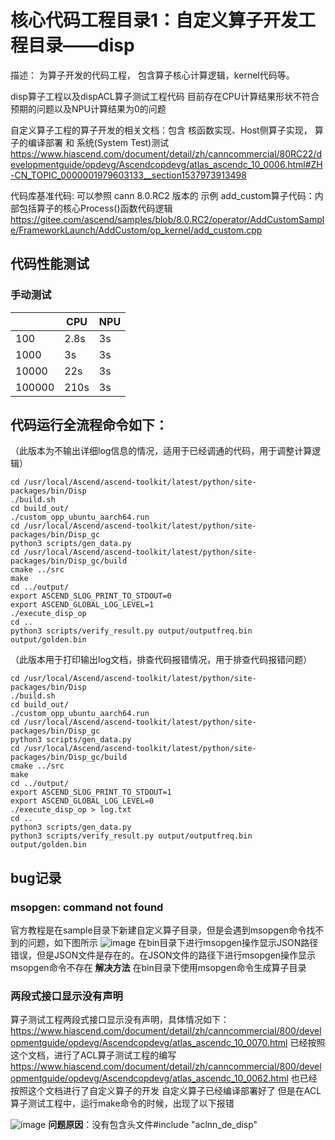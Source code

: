 # 核心代码工程目录1：自定义算子开发工程目录——disp

描述： 为算子开发的代码工程， 包含算子核心计算逻辑，kernel代码等。

disp算子工程以及dispACL算子测试工程代码
目前存在CPU计算结果形状不符合预期的问题以及NPU计算结果为0的问题

自定义算子工程的算子开发的相关文档：包含 核函数实现、Host侧算子实现， 算子的编译部署 和 系统(System Test)测试  https://www.hiascend.com/document/detail/zh/canncommercial/80RC22/developmentguide/opdevg/Ascendcopdevg/atlas_ascendc_10_0006.html#ZH-CN_TOPIC_0000001979603133__section1537973913498 

代码库基准代码: 可以参照 cann 8.0.RC2 版本的 示例 add_custom算子代码：内部包括算子的核心Process()函数代码逻辑  https://gitee.com/ascend/samples/blob/8.0.RC2/operator/AddCustomSample/FrameworkLaunch/AddCustom/op_kernel/add_custom.cpp

## 代码性能测试
### 手动测试
| | CPU      | NPU |
|----------- |----------- | ----------- |
|100 |2.8s      | 3s       |
|1000 |3s   | 3s        |
|10000 |22s   | 3s        |
|100000 |210s   | 3s        |

## 代码运行全流程命令如下：
（此版本为不输出详细log信息的情况，适用于已经调通的代码，用于调整计算逻辑）
```
cd /usr/local/Ascend/ascend-toolkit/latest/python/site-packages/bin/Disp
./build.sh
cd build_out/
./custom_opp_ubuntu_aarch64.run
cd /usr/local/Ascend/ascend-toolkit/latest/python/site-packages/bin/Disp_gc
python3 scripts/gen_data.py
cd /usr/local/Ascend/ascend-toolkit/latest/python/site-packages/bin/Disp_gc/build
cmake ../src
make
cd ../output/
export ASCEND_SLOG_PRINT_TO_STDOUT=0
export ASCEND_GLOBAL_LOG_LEVEL=1
./execute_disp_op
cd ..
python3 scripts/verify_result.py output/outputfreq.bin output/golden.bin
```

（此版本用于打印输出log文档，排查代码报错情况，用于排查代码报错问题）
```
cd /usr/local/Ascend/ascend-toolkit/latest/python/site-packages/bin/Disp
./build.sh
cd build_out/
./custom_opp_ubuntu_aarch64.run
cd /usr/local/Ascend/ascend-toolkit/latest/python/site-packages/bin/Disp_gc
python3 scripts/gen_data.py
cd /usr/local/Ascend/ascend-toolkit/latest/python/site-packages/bin/Disp_gc/build
cmake ../src
make
cd ../output/
export ASCEND_SLOG_PRINT_TO_STDOUT=1
export ASCEND_GLOBAL_LOG_LEVEL=0
./execute_disp_op > log.txt
cd ..
python3 scripts/gen_data.py
python3 scripts/verify_result.py output/outputfreq.bin output/golden.bin
```

## bug记录
### msopgen: command not found
官方教程是在sample目录下新建自定义算子目录，但是会遇到msopgen命令找不到的问题，如下图所示
![image](https://github.com/user-attachments/assets/3f271c3b-e68d-405a-9efa-e6405b414002)
在bin目录下进行msopgen操作显示JSON路径错误，但是JSON文件是存在的。在JSON文件的路径下进行msopgen操作显示msopgen命令不存在
**解决方法**
在bin目录下使用msopgen命令生成算子目录

### 两段式接口显示没有声明
算子测试工程两段式接口显示没有声明，具体情况如下：
https://www.hiascend.com/document/detail/zh/canncommercial/800/developmentguide/opdevg/Ascendcopdevg/atlas_ascendc_10_0070.html
已经按照这个文档，进行了ACL算子测试工程的编写
https://www.hiascend.com/document/detail/zh/canncommercial/800/developmentguide/opdevg/Ascendcopdevg/atlas_ascendc_10_0062.html
也已经按照这个文档进行了自定义算子的开发
自定义算子已经编译部署好了
但是在ACL算子测试工程中，运行make命令的时候，出现了以下报错

![image](https://github.com/user-attachments/assets/dbfe8bee-edc4-49a9-a4d6-32d3dc154a6a)
**问题原因**：没有包含头文件#include "aclnn_de_disp"
